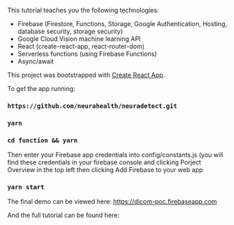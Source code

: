 This tutorial teaches you the following technologies:

- Firebase (Firestore, Functions, Storage, Google Authentication, Hosting, database security, storage security)
- Google Cloud Vision machine learning API
- React (create-react-app, react-router-dom)
- Serverless functions (using Firebase Functions)
- Async/await

This project was bootstrapped with [Create React App](https://github.com/facebookincubator/create-react-app).

To get the app running:

### `https://github.com/neurahealth/neuradetect.git`

### `yarn`

### `cd function && yarn`

Then enter your Firebase app credentials into config/constants.js (you will find these credentials in your firebase console and clicking Porject Overview in the top left then clicking Add Firebase to your web app

### `yarn start`


The final demo can be viewed here: https://dicom-poc.firebaseapp.com


And the full tutorial can be found here: 
